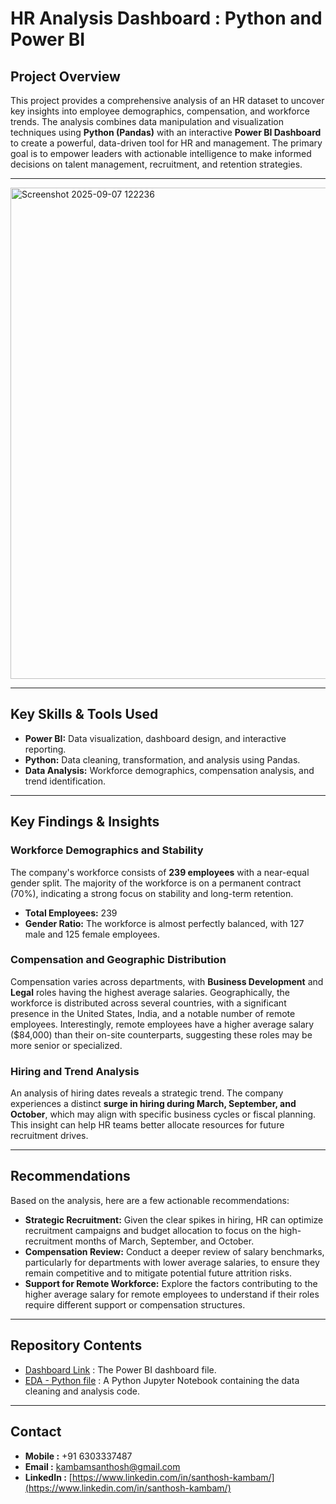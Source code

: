 # HR Analysis Dashboard : Python and Power BI

## Project Overview

This project provides a comprehensive analysis of an HR dataset to uncover key insights into employee demographics, compensation, and workforce trends. The analysis combines data manipulation and visualization techniques using **Python (Pandas)** with an interactive **Power BI Dashboard** to create a powerful, data-driven tool for HR and management. The primary goal is to empower leaders with actionable intelligence to make informed decisions on talent management, recruitment, and retention strategies.

---

<img width="1403" height="786" alt="Screenshot 2025-09-07 122236" src="https://github.com/user-attachments/assets/7737b73b-dc10-49b2-9d27-c0cd25e3b061" />

---

## Key Skills & Tools Used

* **Power BI:** Data visualization, dashboard design, and interactive reporting.
* **Python:** Data cleaning, transformation, and analysis using Pandas.
* **Data Analysis:** Workforce demographics, compensation analysis, and trend identification.

---

## Key Findings & Insights

### Workforce Demographics and Stability
The company's workforce consists of **239 employees** with a near-equal gender split. The majority of the workforce is on a permanent contract (70%), indicating a strong focus on stability and long-term retention.

* **Total Employees:** 239
* **Gender Ratio:** The workforce is almost perfectly balanced, with 127 male and 125 female employees.

### Compensation and Geographic Distribution
Compensation varies across departments, with **Business Development** and **Legal** roles having the highest average salaries. Geographically, the workforce is distributed across several countries, with a significant presence in the United States, India, and a notable number of remote employees. Interestingly, remote employees have a higher average salary ($84,000) than their on-site counterparts, suggesting these roles may be more senior or specialized.

### Hiring and Trend Analysis
An analysis of hiring dates reveals a strategic trend. The company experiences a distinct **surge in hiring during March, September, and October**, which may align with specific business cycles or fiscal planning. This insight can help HR teams better allocate resources for future recruitment drives.

---

## Recommendations

Based on the analysis, here are a few actionable recommendations:

* **Strategic Recruitment:** Given the clear spikes in hiring, HR can optimize recruitment campaigns and budget allocation to focus on the high-recruitment months of March, September, and October.
* **Compensation Review:** Conduct a deeper review of salary benchmarks, particularly for departments with lower average salaries, to ensure they remain competitive and to mitigate potential future attrition risks.
* **Support for Remote Workforce:** Explore the factors contributing to the higher average salary for remote employees to understand if their roles require different support or compensation structures.

---

## Repository Contents

* [Dashboard Link](https://app.powerbi.com/view?r=eyJrIjoiN2I1ZGQxNmQtYTNhMC00NmJhLTg3MzAtOTViNDNiN2I3YmJmIiwidCI6ImU4ZTBjZWEwLWY3MzEtNGY2My05YWViLWE3YjYzZDBmMjZkOSJ9) : The Power BI dashboard file.
* [EDA - Python file](https://github.com/Santhosh-Kambam/Portfolio/blob/main/Power%20BI%20-%20Projects/HR%20Analysis%20-%20Emp/Emp-hr.ipynb) : A Python Jupyter Notebook containing the data cleaning and analysis code.

---

## Contact

* **Mobile :** +91 6303337487
* **Email :** [kambamsanthosh@gmail.com](mailto:kambamsanthosh@gmail.com)
* **LinkedIn :** [https://www.linkedin.com/in/santhosh-kambam/](https://www.linkedin.com/in/santhosh-kambam/)
